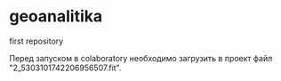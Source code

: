 # geoanalitika
first repository

Перед запуском в colaboratory необходимо загрузить в проект файл "2_5303101742206956507.fit".
